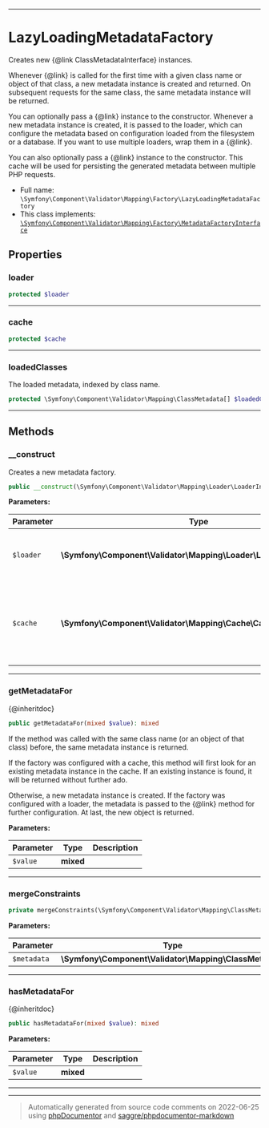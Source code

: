 ***

# LazyLoadingMetadataFactory

Creates new {@link ClassMetadataInterface} instances.

Whenever {@link} is called for the first time with a given
class name or object of that class, a new metadata instance is created and
returned. On subsequent requests for the same class, the same metadata
instance will be returned.

You can optionally pass a {@link} instance to the constructor.
Whenever a new metadata instance is created, it is passed to the loader,
which can configure the metadata based on configuration loaded from the
filesystem or a database. If you want to use multiple loaders, wrap them in a
{@link}.

You can also optionally pass a {@link} instance to the
constructor. This cache will be used for persisting the generated metadata
between multiple PHP requests.

* Full name: `\Symfony\Component\Validator\Mapping\Factory\LazyLoadingMetadataFactory`
* This class implements:
[`\Symfony\Component\Validator\Mapping\Factory\MetadataFactoryInterface`](./MetadataFactoryInterface.md)



## Properties


### loader



```php
protected $loader
```






***

### cache



```php
protected $cache
```






***

### loadedClasses

The loaded metadata, indexed by class name.

```php
protected \Symfony\Component\Validator\Mapping\ClassMetadata[] $loadedClasses
```






***

## Methods


### __construct

Creates a new metadata factory.

```php
public __construct(\Symfony\Component\Validator\Mapping\Loader\LoaderInterface|null $loader = null, \Symfony\Component\Validator\Mapping\Cache\CacheInterface|null $cache = null): mixed
```








**Parameters:**

| Parameter | Type | Description |
|-----------|------|-------------|
| `$loader` | **\Symfony\Component\Validator\Mapping\Loader\LoaderInterface&#124;null** | The loader for configuring new metadata |
| `$cache` | **\Symfony\Component\Validator\Mapping\Cache\CacheInterface&#124;null** | The cache for persisting metadata<br />between multiple PHP requests |




***

### getMetadataFor

{@inheritdoc}

```php
public getMetadataFor(mixed $value): mixed
```

If the method was called with the same class name (or an object of that
class) before, the same metadata instance is returned.

If the factory was configured with a cache, this method will first look
for an existing metadata instance in the cache. If an existing instance
is found, it will be returned without further ado.

Otherwise, a new metadata instance is created. If the factory was
configured with a loader, the metadata is passed to the
{@link} method for further
configuration. At last, the new object is returned.






**Parameters:**

| Parameter | Type | Description |
|-----------|------|-------------|
| `$value` | **mixed** |  |




***

### mergeConstraints



```php
private mergeConstraints(\Symfony\Component\Validator\Mapping\ClassMetadata $metadata): mixed
```








**Parameters:**

| Parameter | Type | Description |
|-----------|------|-------------|
| `$metadata` | **\Symfony\Component\Validator\Mapping\ClassMetadata** |  |




***

### hasMetadataFor

{@inheritdoc}

```php
public hasMetadataFor(mixed $value): mixed
```








**Parameters:**

| Parameter | Type | Description |
|-----------|------|-------------|
| `$value` | **mixed** |  |




***


***
> Automatically generated from source code comments on 2022-06-25 using [phpDocumentor](http://www.phpdoc.org/) and [saggre/phpdocumentor-markdown](https://github.com/Saggre/phpDocumentor-markdown)
